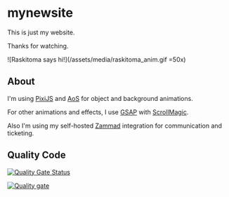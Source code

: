 # mynewsite

This is just my website.

Thanks for watching.

![Raskitoma says hi!](/assets/media/raskitoma_anim.gif =50x)

## About

I'm using [PixiJS](https://pixijs.com/) and [AoS](https://michalsnik.github.io/aos/) for object and background animations.

For other animations and effects, I use [GSAP](https://greensock.com/gsap-js/) with [ScrollMagic](https://scrollmagic.io/).

Also I'm using my self-hosted [Zammad](https://zammad.com) integration for communication and ticketing.

## Quality Code


[![Quality Gate Status](https://sonarqube.raskitoma.com/api/project_badges/measure?project=raskitomadotcom&metric=alert_status&token=735e688822033a6f8657b373205d97dc1201de47)](https://sonarqube.raskitoma.com/dashboard?id=raskitomadotcom)


[![Quality gate](https://sonarqube.raskitoma.com/api/project_badges/quality_gate?project=raskitomadotcom&token=735e688822033a6f8657b373205d97dc1201de47)](https://sonarqube.raskitoma.com/dashboard?id=raskitomadotcom)

